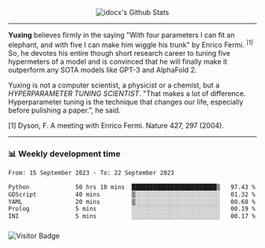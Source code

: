 <div align="center">
    <img align="center" src="https://github-readme-stats.vercel.app/api?username=idocx&show_icons=true&count_private=true&hide_border=true" alt="idocx's Github Stats"></img>
</div>

---

**Yuxing** believes firmly in the saying "With four parameters I can fit an elephant, and with five I can make him wiggle his trunk" by Enrico Fermi. <sup>[1]</sup> So, he devotes his entire though short research career to tuning five hypermeters of a model and is convinced that he will finally make it outperform any SOTA models like GPT-3 and AlphaFold 2.

Yuxing is not a computer scientist, a physicist or a chemist, but a *HYPERPARAMETER TUNING SCIENTIST*. "That makes a lot of difference. Hyperparameter tuning is the technique that changes our life, especially before pulishing a paper.", he said.

[1] Dyson, F. A meeting with Enrico Fermi. Nature 427, 297 (2004).


---

### 📊 Weekly development time
<!--START_SECTION:waka-->

```txt
From: 15 September 2023 - To: 22 September 2023

Python             50 hrs 10 mins  ████████████████████████▒   97.43 %
GDScript           40 mins         ▒░░░░░░░░░░░░░░░░░░░░░░░░   01.32 %
YAML               20 mins         ▒░░░░░░░░░░░░░░░░░░░░░░░░   00.68 %
Prolog             5 mins          ░░░░░░░░░░░░░░░░░░░░░░░░░   00.19 %
INI                5 mins          ░░░░░░░░░░░░░░░░░░░░░░░░░   00.17 %
```

<!--END_SECTION:waka-->

### 

![Visitor Badge](https://visitor-badge.laobi.icu/badge?page_id=idocx.idocx)